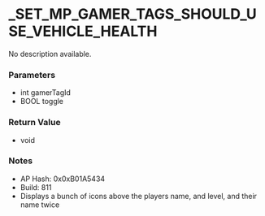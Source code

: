 # _SET_MP_GAMER_TAGS_SHOULD_USE_VEHICLE_HEALTH

No description available.

### Parameters
* int gamerTagId
* BOOL toggle

### Return Value
* void

### Notes
* AP Hash: 0x0xB01A5434
* Build: 811
* Displays a bunch of icons above the players name, and level, and their name twice

